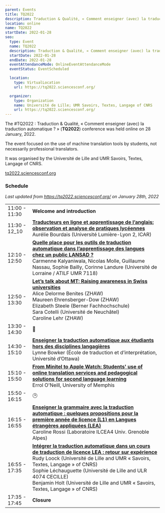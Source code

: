 ```yaml
---
parent: Events
title: TQ2022
description: Traduction & Qualité, « Comment enseigner (avec) la traduction automatique ? »
location: online
name: TQ2022
startDate: 2022-01-28
seo:
  type: Event
  name: TQ2022
  description: Traduction & Qualité, « Comment enseigner (avec) la traduction automatique ? »
  startDate: 2022-01-28
  endDate: 2022-01-28
  eventAttendanceMode: OnlineEventAttendanceMode
  eventStatus: EventScheduled

  location:
    type: VirtualLocation
    url: https://tq2022.sciencesconf.org/

  organizer:
    type: Organization
    name: Université de Lille; UMR Savoirs, Textes, Langage of CNRS
    url: https://tq2022.sciencesconf.org/
---
```


The #TQ2022 : Traduction & Qualité, « Comment enseigner (avec) la traduction automatique ? » (**TQ2022**) conference was held online on 28 January, 2022.

The event focused on the use of machine translation tools by students, not necessarily professional translators.

It was organised by the Université de Lille and UMR Savoirs, Textes, Langage of CNRS.

[tq2022.sciencesconf.org](https://tq2022.sciencesconf.org/)

### Schedule

*Last updated from https://tq2022.sciencesconf.org/ on January 28th, 2022*

|    |    |
| -- | -- |
| 11:00 - 11:30 | **Welcome and introduction** |
| 11:30 - 12_10 | [**Traducteurs en ligne et apprentissage de l’anglais: observation et analyse de pratiques lycéennes**](https://webtv.univ-lille.fr/video/11743/journee-d%E2%80%99etudes-%C2%ABtraduction-qualite-%C2%BB-aurelie-bourdais-universite-lumiere-lyon-2-icar) <br>Aurélie Bourdais (Université Lumière-Lyon 2, ICAR) |
| 12:10 - 12:50 | [**Quelle place pour les outils de traduction automatique dans l’apprentissage des langues chez un public LANSAD ?**](https://webtv.univ-lille.fr/video/11744/journee-d%E2%80%99etudes-%C2%ABtraduction-qualite-%C2%BB-carmenne-kalyaniwala-nicolas-molle-guillaume-nassau) <br>Carmenne Kalyaniwala, Nicolas Molle, Guillaume Nassau, Sophie Bailly, Corinne Landure (Université de Lorraine / ATILF UMR 7118) |
| 12:50 - 13:30 | [**Let’s talk about MT: Raising awareness in Swiss universities**](https://webtv.univ-lille.fr/video/11745/-journee-d%E2%80%99etudes-%C2%ABtraduction-qualite-%C2%BB-maureen-ehrensberger-dow-alice-delorme-benites) <br>Alice Delorme Benites (ZHAW) <br>Maureen Ehrensberger-Dow (ZHAW) <br>Elizabeth Steele (Berner Fachhochschule) <br>Sara Cotelli (Université de Neuchâtel) <br>Caroline Lehr (ZHAW) |
| 13:30 - 14:30 | 🍴 |
| 14:30 - 15:10 | [**Enseigner la traduction automatique aux étudiants hors des disciplines langagières**](https://webtv.univ-lille.fr/video/11746/-journee-d%E2%80%99etudes-%C2%ABtraduction-qualite-%C2%BB-lynne-bowker) <br>Lynne Bowker (École de traduction et d’interprétation, Université d’Ottawa) |
| 15:10 - 15:50 | [**From Minitel to Apple Watch: Students' use of online translation services and pedagogical solutions for second language learning**](https://webtv.univ-lille.fr/video/11747/-journee-d%E2%80%99etudes-%C2%ABtraduction-qualite-%C2%BB-errol-o8217neill) <br>Errol O'Neill, University of Memphis |
| 15:50 - 16:15 | 🕑 |
| 16:15 - 16:55 | [**Enseigner la grammaire avec la traduction automatique : quelques propositions pour la première année de licence (L1) en Langues étrangères appliquées (LEA)**](https://webtv.univ-lille.fr/video/11748/-journee-d%E2%80%99etudes-%C2%ABtraduction-qualite-%C2%BB-caroline-rossi) <br>Caroline Rossi (Laboratoire ILCEA4 Univ. Grenoble Alpes) |
| 16:55 - 17:35 | [**Intégrer la traduction automatique dans un cours de traduction de licence LEA : retour sur expérience**](https://webtv.univ-lille.fr/video/11749/-journee-d%E2%80%99etudes-%C2%ABtraduction-qualite-%C2%BB-rudy-loock-sophie-lechauguette-benjamin-holt) <br>Rudy Loock (Université de Lille and UMR « Savoirs, Textes, Langage » of CNRS) <br>Sophie Léchauguette (Université de Lille and ULR 4074 CECILLE) <br>Benjamin Holt (Université de Lille and UMR « Savoirs, Textes, Langage » of CNRS) |
| 17:35 - 17:45 | **Closure** |

